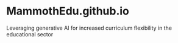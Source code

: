 # MammothEdu.github.io
Leveraging generative AI for increased curriculum flexibility in the educational sector

